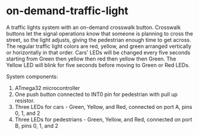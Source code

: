 # on-demand-traffic-light

A traffic lights system with an on-demand crosswalk button. Crosswalk buttons let
the signal operations know that someone is planning to cross the street, so the
light adjusts, giving the pedestrian enough time to get across.
The regular traffic light colors are red, yellow, and green arranged vertically or
horizontally in that order.
Cars' LEDs will be changed every five seconds starting from Green then yellow then
red then yellow then Green.
The Yellow LED will blink for five seconds before moving to Green or Red LEDs.

System components:
1. ATmega32 microcontroller
2. One push button connected to INT0 pin for pedestrian with pull up resistor.
3. Three LEDs for cars - Green, Yellow, and Red, connected on port A, pins 0, 1, and 2
4. Three LEDs for pedestrians - Green, Yellow, and Red, connected on port B, pins 0,
1, and 2


